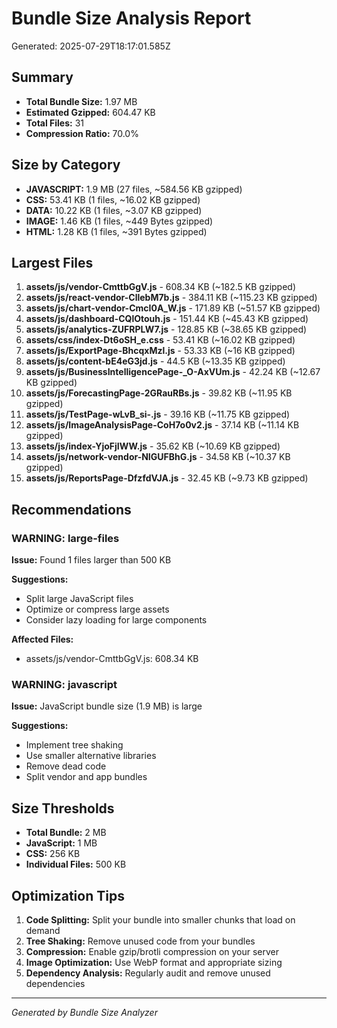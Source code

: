 # Bundle Size Analysis Report

Generated: 2025-07-29T18:17:01.585Z

## Summary

- **Total Bundle Size:** 1.97 MB
- **Estimated Gzipped:** 604.47 KB
- **Total Files:** 31
- **Compression Ratio:** 70.0%

## Size by Category

- **JAVASCRIPT:** 1.9 MB (27 files, ~584.56 KB gzipped)
- **CSS:** 53.41 KB (1 files, ~16.02 KB gzipped)
- **DATA:** 10.22 KB (1 files, ~3.07 KB gzipped)
- **IMAGE:** 1.46 KB (1 files, ~449 Bytes gzipped)
- **HTML:** 1.28 KB (1 files, ~391 Bytes gzipped)

## Largest Files

1. **assets/js/vendor-CmttbGgV.js** - 608.34 KB (~182.5 KB gzipped)
2. **assets/js/react-vendor-CllebM7b.js** - 384.11 KB (~115.23 KB gzipped)
3. **assets/js/chart-vendor-CmcI0A_W.js** - 171.89 KB (~51.57 KB gzipped)
4. **assets/js/dashboard-CQlOtouh.js** - 151.44 KB (~45.43 KB gzipped)
5. **assets/js/analytics-ZUFRPLW7.js** - 128.85 KB (~38.65 KB gzipped)
6. **assets/css/index-Dt6oSH_e.css** - 53.41 KB (~16.02 KB gzipped)
7. **assets/js/ExportPage-BhcqxMzl.js** - 53.33 KB (~16 KB gzipped)
8. **assets/js/content-bE4eG3jd.js** - 44.5 KB (~13.35 KB gzipped)
9. **assets/js/BusinessIntelligencePage-_O-AxVUm.js** - 42.24 KB (~12.67 KB gzipped)
10. **assets/js/ForecastingPage-2GRauRBs.js** - 39.82 KB (~11.95 KB gzipped)
11. **assets/js/TestPage-wLvB_si-.js** - 39.16 KB (~11.75 KB gzipped)
12. **assets/js/ImageAnalysisPage-CoH7o0v2.js** - 37.14 KB (~11.14 KB gzipped)
13. **assets/js/index-YjoFjIWW.js** - 35.62 KB (~10.69 KB gzipped)
14. **assets/js/network-vendor-NIGUFBhG.js** - 34.58 KB (~10.37 KB gzipped)
15. **assets/js/ReportsPage-DfzfdVJA.js** - 32.45 KB (~9.73 KB gzipped)

## Recommendations



### WARNING: large-files

**Issue:** Found 1 files larger than 500 KB

**Suggestions:**
- Split large JavaScript files
- Optimize or compress large assets
- Consider lazy loading for large components

**Affected Files:**
- assets/js/vendor-CmttbGgV.js: 608.34 KB

### WARNING: javascript

**Issue:** JavaScript bundle size (1.9 MB) is large

**Suggestions:**
- Implement tree shaking
- Use smaller alternative libraries
- Remove dead code
- Split vendor and app bundles




## Size Thresholds

- **Total Bundle:** 2 MB
- **JavaScript:** 1 MB
- **CSS:** 256 KB
- **Individual Files:** 500 KB

## Optimization Tips

1. **Code Splitting:** Split your bundle into smaller chunks that load on demand
2. **Tree Shaking:** Remove unused code from your bundles
3. **Compression:** Enable gzip/brotli compression on your server
4. **Image Optimization:** Use WebP format and appropriate sizing
5. **Dependency Analysis:** Regularly audit and remove unused dependencies

---
*Generated by Bundle Size Analyzer*
